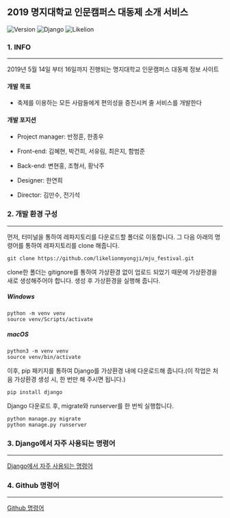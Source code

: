 2019 명지대학교 인문캠퍼스 대동제 소개 서비스
---------------------------------------------

![Version](https://img.shields.io/badge/Version-1.0.0-green.svg) ![Django](https://img.shields.io/badge/Python-Django-darkgreen.svg) ![Likelion](https://img.shields.io/badge/Likelion-MJU(Seoul)-informational.svg)

### 1. INFO

---

2019년 5월 14일 부터 16일까지 진행되는 명지대학교 인문캠퍼스 대동제 정보 사이트

#### 개발 목표

-	축제를 이용하는 모든 사람들에게 편의성을 증진시켜 줄 서비스를 개발한다

#### 개발 포지션

-	Project manager: 반정훈, 한종우

-	Front-end: 김혜현, 박건희, 서유림, 최은지, 함범준

-	Back-end: 변현홍, 조형서, 황낙주

-	Designer: 한연희

-	Director: 김만수, 전기석

### 2. 개발 환경 구성

---

먼저, 터미널을 통하여 레파지토리를 다운로드할 폴더로 이동합니다. 그 다음 아래의 명령어를 통하여 레파지토리를 clone 해줍니다.

```
git clone https://github.com/likelionmyongji/mju_festival.git
```

clone한 폴더는 gitignore를 통하여 가상환경 없이 업로드 되었기 때문에 가상환경을 새로 생성해주어야 합니다. 생성 후 가상환경을 실행해 줍니다.

##### Windows

```
python -m venv venv
source venv/Scripts/activate
```

##### macOS

```
python3 -m venv venv
source venv/bin/activate
```

이후, pip 패키지를 통하여 Django를 가상환경 내에 다운로드해 줍니다.(이 작업은 처음 가상환경 생성 시, 한 번만 해 주시면 됩니다.)

```
pip install django
```

Django 다운로드 후, migrate와 runserver를 한 번씩 실행합니다.

```
python manage.py migrate
python manage.py runserver
```

### 3. Django에서 자주 사용되는 명령어

---

[Django에서 자주 사용되는 명령어](markdown/django.md)

### 4. Github 명령어

---

[Github 명령어](markdown/github.md)
